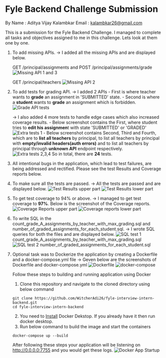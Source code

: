 # Fyle Backend Challenge Submission
By 
Name : Aditya Vijay Kalambkar
Email : kalambkar26@gmail.com

This is a submission for the Fyle Backend Challenge. I managed to complete all tasks and objectives assigned to me in this challenge. Lets look at them one by one.

1. To add missing APIs.
    -> I added all the missing APIs and are displayed below.

    GET /principal/assignments  and  POST /principal/assignments/grade
    ![Missing API 1 and 3](<images/Missing API 1 and 3.png>)

    GET /principal/teachers
    ![Missing API 2](<images/Missing API 2.png>)


2. To add tests for grading API.
    -> I added 2 APIs
        - First is where teacher wants to **grade** an assignment in 'SUBMITTED' state.
        - Second is where a **student** wants to **grade** an assignment which is forbidden.
        ![Grade API tests](<images/Grade API tests.png>)


    -> I also added 4 more tests to handle edge cases which also increased coverage results.
        - Below screenshot contains the First, where student tries to **edit his assignmen**t with state 'SUBMITTED' or 'GRADED'
        ![Extra tests 1](<images/Extra tests 1.png>)
        - Below screenshot contains Second, Third and Fourth, which are to **list all teachers** by principal, to list all teachers by principal with **empty/invalid headers(auth errors)** and to list all teachers by principal through **unknown API** endpoint respectively.
        ![Extra tests 2,3,4](<images/Extra tests 2,3,4.png>)
    So in total, there are **24** tests.


3. All intentional bugs in the application, which lead to test failures, are being addressed and rectified. Please see the test Results and Coverage reports below.


4. To make sure all the tests are passed.
    -> All the tests are passed and are displayed below.
    ![Test Results upper part](<images/Test Results 0.png>)
    ![Test Results lower part](<images/Test Results 1.png>)


5. To get test coverage to 94% or above.
    -> I managed to get test coverage to **97%**. Below is the screenshot of the Coverage reports.
    ![Coverage Reports upper part](<images/Coverage Reports 0.png>)
    ![Coverage reports lower part](<images/Coverage Reports 1.png>)


6. To write SQL in the count_grade_A_assignments_by_teacher_with_max_grading.sql and number_of_graded_assignments_for_each_student.sql.
    -> I wrote SQL queries for both the files and are displayed below.
    ![SQL test 1](<images/SQL test 1.png>)
    count_grade_A_assignments_by_teacher_with_max_grading.sql
    ![SQL test 2](<images/SQL test 2.png>)
    number_of_graded_assignments_for_each_student.sql


7. Optional task was to Dockerize the application by creating a Dockerfile and a docker-compose.yml file
    -> Geven below are the screenshots of Dockerfile and docker-compose.yml
    ![Dockerfile](<images/Dockerfile.png>)
    ![docker-compose](<images/docker-compose.png>)


    Follow these steps to building and running application using Docker
    1. Clone this repository and navigate to the cloned directory using below command 
    ```console
    git clone https://github.com/WitcherAdi26/fyle-interview-intern-backend.git
    cd fyle-interview-intern-backend
    ```
    2. You need to [Install](https://www.docker.com/products/docker-desktop/) Docker Dekstop. If you already have it then run docker desktop.
    3. Run below command to build the image and start the containers
    ```console
    docker-compose up --build
    ```

    After following these steps your application will be listening on http://0.0.0.0:7755 and you would get these logs.
    ![Docker App Startup](<images/Docker App Startup.png>)




<!-- # Fyle Backend Challenge

## Who is this for?

This challenge is meant for candidates who wish to intern at Fyle and work with our engineering team. You should be able to commit to at least 6 months of dedicated time for internship.

## Why work at Fyle?

Fyle is a fast-growing Expense Management SaaS product. We are ~40 strong engineering team at the moment. 

We are an extremely transparent organization. Check out our [careers page](https://careers.fylehq.com) that will give you a glimpse of what it is like to work at Fyle. Also, check out our Glassdoor reviews [here](https://www.glassdoor.co.in/Reviews/Fyle-Reviews-E1723235.htm). You can read stories from our teammates [here](https://stories.fylehq.com).


## Challenge outline

**You are allowed to use any online/AI tool such as ChatGPT, Gemini, etc. to complete the challenge. However, we expect you to fully understand the code and logic involved.**

This challenge involves writing a backend service for a classroom. The challenge is described in detail [here](./Application.md)


## What happens next?

You will hear back within 48 hours from us via email. 


## Installation

1. Fork this repository to your github account
2. Clone the forked repository and proceed with steps mentioned below

### Install requirements

```
virtualenv env --python=python3.8
source env/bin/activate
pip install -r requirements.txt
```
### Reset DB

```
export FLASK_APP=core/server.py
rm core/store.sqlite3
flask db upgrade -d core/migrations/
```
### Start Server

```
bash run.sh
```
### Run Tests

```
pytest -vvv -s tests/

# for test coverage report
# pytest --cov
# open htmlcov/index.html
``` -->
